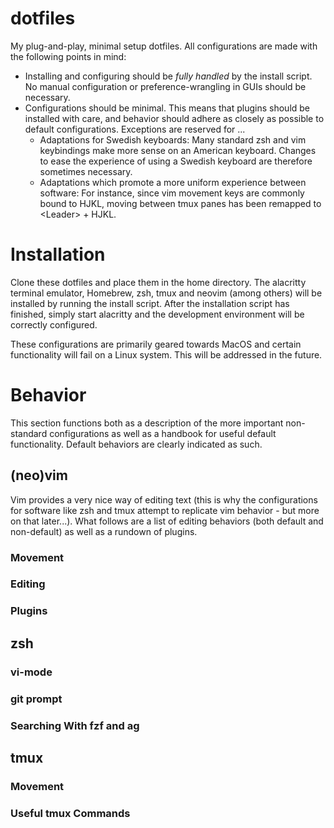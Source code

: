 # dotfiles

My plug-and-play, minimal setup dotfiles. All configurations are made with the following points in mind:

- Installing and configuring should be _fully handled_ by the install script. No manual configuration or preference-wrangling in GUIs should be necessary.
- Configurations should be minimal. This means that plugins should be installed with care, and behavior should adhere as closely as possible to default configurations. Exceptions are reserved for ...
  - Adaptations for Swedish keyboards: Many standard zsh and vim keybindings make more sense on an American keyboard. Changes to ease the experience of using a Swedish keyboard are therefore sometimes necessary.
  - Adaptations which promote a more uniform experience between software: For instance, since vim movement keys are commonly bound to HJKL, moving between tmux panes has been remapped to \<Leader\> + HJKL.


# Installation

Clone these dotfiles and place them in the home directory. The alacritty terminal emulator, Homebrew, zsh, tmux and neovim (among others) will be installed by running the install script. After the installation script has finished, simply start alacritty and the development environment will be correctly configured.

These configurations are primarily geared towards MacOS and certain functionality will fail on a Linux system. This will be addressed in the future.


# Behavior

This section functions both as a description of the more important non-standard configurations as well as a handbook for useful default functionality. Default behaviors are clearly indicated as such.

## (neo)vim

Vim provides a very nice way of editing text (this is why the configurations for software like zsh and tmux attempt to replicate vim behavior - but more on that later...). What follows are a list of editing behaviors (both default and non-default) as well as a rundown of plugins.

### Movement

### Editing

### Plugins

## zsh

### vi-mode

### git prompt

### Searching With fzf and ag

## tmux

### Movement

### Useful tmux Commands


